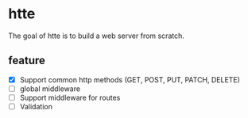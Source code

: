 # htte
The goal of htte is to build a web server from scratch.

## feature
- [x] Support common http methods (GET, POST, PUT, PATCH, DELETE)
- [ ] global middleware
- [ ] Support middleware for routes
- [ ] Validation
